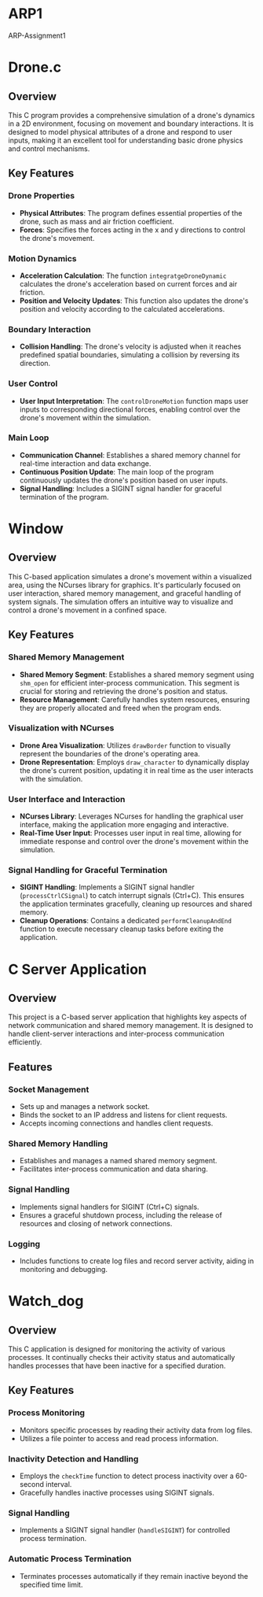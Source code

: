# ARP1
ARP-Assignment1
# Drone.c

## Overview
This C program provides a comprehensive simulation of a drone's dynamics in a 2D environment, focusing on movement and boundary interactions. It is designed to model physical attributes of a drone and respond to user inputs, making it an excellent tool for understanding basic drone physics and control mechanisms.

## Key Features

### Drone Properties
- **Physical Attributes**: The program defines essential properties of the drone, such as mass and air friction coefficient.
- **Forces**: Specifies the forces acting in the x and y directions to control the drone's movement.

### Motion Dynamics
- **Acceleration Calculation**: The function `integratgeDroneDynamic` calculates the drone's acceleration based on current forces and air friction.
- **Position and Velocity Updates**: This function also updates the drone's position and velocity according to the calculated accelerations.

### Boundary Interaction
- **Collision Handling**: The drone's velocity is adjusted when it reaches predefined spatial boundaries, simulating a collision by reversing its direction.

### User Control
- **User Input Interpretation**: The `controlDroneMotion` function maps user inputs to corresponding directional forces, enabling control over the drone's movement within the simulation.

### Main Loop
- **Communication Channel**: Establishes a shared memory channel for real-time interaction and data exchange.
- **Continuous Position Update**: The main loop of the program continuously updates the drone's position based on user inputs.
- **Signal Handling**: Includes a SIGINT signal handler for graceful termination of the program.


# Window

## Overview
This C-based application simulates a drone's movement within a visualized area, using the NCurses library for graphics. It's particularly focused on user interaction, shared memory management, and graceful handling of system signals. The simulation offers an intuitive way to visualize and control a drone's movement in a confined space.

## Key Features

### Shared Memory Management
- **Shared Memory Segment**: Establishes a shared memory segment using `shm_open` for efficient inter-process communication. This segment is crucial for storing and retrieving the drone's position and status.
- **Resource Management**: Carefully handles system resources, ensuring they are properly allocated and freed when the program ends.

### Visualization with NCurses
- **Drone Area Visualization**: Utilizes `drawBorder` function to visually represent the boundaries of the drone's operating area.
- **Drone Representation**: Employs `draw_character` to dynamically display the drone's current position, updating it in real time as the user interacts with the simulation.

### User Interface and Interaction
- **NCurses Library**: Leverages NCurses for handling the graphical user interface, making the application more engaging and interactive.
- **Real-Time User Input**: Processes user input in real time, allowing for immediate response and control over the drone's movement within the simulation.

### Signal Handling for Graceful Termination
- **SIGINT Handling**: Implements a SIGINT signal handler (`processCtrlCSignal`) to catch interrupt signals (Ctrl+C). This ensures the application terminates gracefully, cleaning up resources and shared memory.
- **Cleanup Operations**: Contains a dedicated `performCleanupAndEnd` function to execute necessary cleanup tasks before exiting the application.



# C Server Application

## Overview
This project is a C-based server application that highlights key aspects of network communication and shared memory management. It is designed to handle client-server interactions and inter-process communication efficiently.

## Features

### Socket Management
- Sets up and manages a network socket.
- Binds the socket to an IP address and listens for client requests.
- Accepts incoming connections and handles client requests.

### Shared Memory Handling
- Establishes and manages a named shared memory segment.
- Facilitates inter-process communication and data sharing.

### Signal Handling
- Implements signal handlers for SIGINT (Ctrl+C) signals.
- Ensures a graceful shutdown process, including the release of resources and closing of network connections.

### Logging
- Includes functions to create log files and record server activity, aiding in monitoring and debugging.

# Watch_dog

## Overview
This C application is designed for monitoring the activity of various processes. It continually checks their activity status and automatically handles processes that have been inactive for a specified duration.

## Key Features

### Process Monitoring
- Monitors specific processes by reading their activity data from log files.
- Utilizes a file pointer to access and read process information.

### Inactivity Detection and Handling
- Employs the `checkTime` function to detect process inactivity over a 60-second interval.
- Gracefully handles inactive processes using SIGINT signals.

### Signal Handling
- Implements a SIGINT signal handler (`handleSIGINT`) for controlled process termination.

### Automatic Process Termination
- Terminates processes automatically if they remain inactive beyond the specified time limit.

